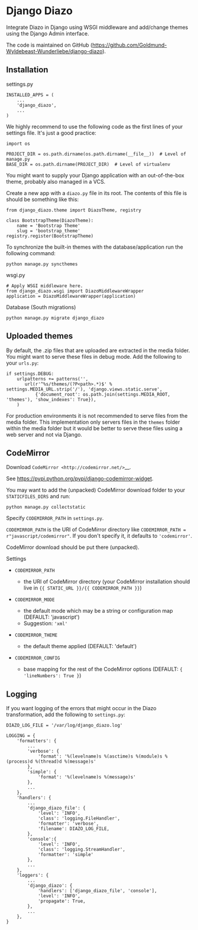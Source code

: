 Django Diazo
============

Integrate Diazo in Django using WSGI middleware and add/change themes
using the Django Admin interface.

The code is maintained on GitHub (https://github.com/Goldmund-Wyldebeast-Wunderliebe/django-diazo).

Installation
------------

settings.py

    INSTALLED_APPS = (
        ...
        'django_diazo',
        ...
    )

We highly recommend to use the following code as the first lines of your
settings file. It's just a good practice:

    import os

    PROJECT_DIR = os.path.dirname(os.path.dirname(__file__))  # Level of manage.py
    BASE_DIR = os.path.dirname(PROJECT_DIR)  # Level of virtualenv

You might want to supply your Django application with an out-of-the-box
theme, probably also managed in a VCS.

Create a new app with a ``diazo.py`` file in its root. The contents of
this file is should be something like this:

    from django_diazo.theme import DiazoTheme, registry

    class BootstrapTheme(DiazoTheme):
        name = 'Bootstrap Theme'
        slug = 'bootstrap_theme'
    registry.register(BootstrapTheme)

To synchronize the built-in themes with the database/application run the
following command:

    python manage.py syncthemes

wsgi.py

    # Apply WSGI middleware here.
    from django_diazo.wsgi import DiazoMiddlewareWrapper
    application = DiazoMiddlewareWrapper(application)

Database (South migrations)

    python manage.py migrate django_diazo

Uploaded themes
---------------

By default, the .zip files that are uploaded are extracted in the media
folder. You might want to serve these files in debug mode. Add the
following to your ``urls.py``:

    if settings.DEBUG:
        urlpatterns += patterns('',
           url(r'^%s/themes/(?P<path>.*)$' % settings.MEDIA_URL.strip('/'), 'django.views.static.serve',
               {'document_root': os.path.join(settings.MEDIA_ROOT, 'themes'), 'show_indexes': True}),
        )

For production environments it is not recommended to serve files from
the media folder. This implementation only servers files in the
``themes`` folder within the media folder but it would be better to
serve these files using a web server and not via Django.

CodeMirror
----------

Download `CodeMirror <http://codemirror.net/>`__.

See https://pypi.python.org/pypi/django-codemirror-widget.

You may want to add the (unpacked) CodeMirror download folder to your
``STATICFILES_DIRS`` and run:

    python manage.py collectstatic

Specify ``CODEMIRROR_PATH`` in ``settings.py``.

``CODEMIRROR_PATH`` is the URI of CodeMirror directory like
``CODEMIRROR_PATH = r"javascript/codemirror"``. If you don't specify it,
it defaults to ``'codemirror'``.

CodeMirror download should be put there (unpacked).

Settings

-  ``CODEMIRROR_PATH``

   -  the URI of CodeMirror directory (your CodeMirror installation
      should live in ``{{ STATIC_URL }}/{{ CODEMIRROR_PATH }}``)

-  ``CODEMIRROR_MODE``

   -  the default mode which may be a string or configuration map
      (DEFAULT: 'javascript')
   -  Suggestion: ``'xml'``

-  ``CODEMIRROR_THEME``

   -  the default theme applied (DEFAULT: 'default')

-  ``CODEMIRROR_CONFIG``

   -  base mapping for the rest of the CodeMirror options (DEFAULT:
      ``{ 'lineNumbers': True }``)

Logging
-------

If you want logging of the errors that might occur in the Diazo
transformation, add the following to ``settings.py``:

    DIAZO_LOG_FILE = '/var/log/django_diazo.log'

    LOGGING = {
        'formatters': {
            ...
            'verbose': {
                'format': '%(levelname)s %(asctime)s %(module)s %(process)d %(thread)d %(message)s'
            },
            'simple': {
                'format': '%(levelname)s %(message)s'
            },
            ...
        },
        'handlers': {
            ...
            'django_diazo_file': {
                'level': 'INFO',
                'class': 'logging.FileHandler',
                'formatter': 'verbose',
                'filename': DIAZO_LOG_FILE,
            },
            'console':{
                'level': 'INFO',
                'class': 'logging.StreamHandler',
                'formatter': 'simple'
            },
            ...
        },
        'loggers': {
            ...
            'django_diazo': {
                'handlers': ['django_diazo_file', 'console'],
                'level': 'INFO',
                'propagate': True,
            },
            ...
        },
    }
